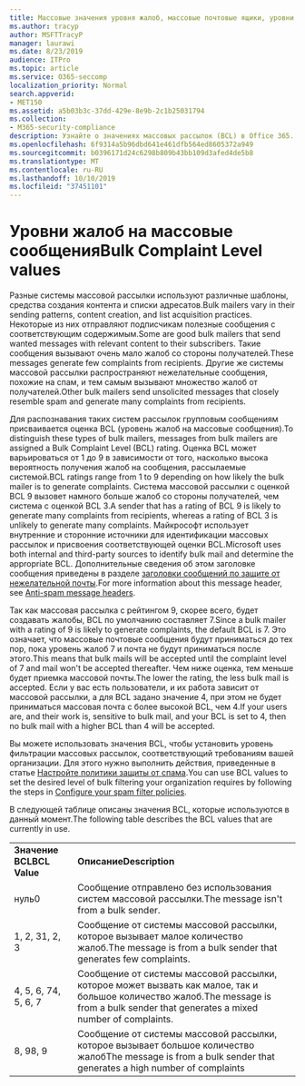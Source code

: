 ```yaml
---
title: Массовые значения уровня жалоб, массовые почтовые ящики, уровни BCL, принципы работы BCL, оценки BCL, защиты от спама, заголовок защиты от спама, фильтрация массовых сообщений, остановка массовой почты
ms.author: tracyp
author: MSFTTracyP
manager: laurawi
ms.date: 8/23/2019
audience: ITPro
ms.topic: article
ms.service: O365-seccomp
localization_priority: Normal
search.appverid:
- MET150
ms.assetid: a5b03b3c-37dd-429e-8e9b-2c1b25031794
ms.collection:
- M365-security-compliance
description: Узнайте о значениях массовых рассылок (BCL) в Office 365.
ms.openlocfilehash: 6f9314a5b96dbd641e461dfb564ed8605372a949
ms.sourcegitcommit: b0396171d24c6298b809b43bb109d3afed4de5b8
ms.translationtype: MT
ms.contentlocale: ru-RU
ms.lasthandoff: 10/10/2019
ms.locfileid: "37451101"
---
```

# <a name="bulk-complaint-level-values"></a><span data-ttu-id="f68d4-103">Уровни жалоб на массовые сообщения</span><span class="sxs-lookup"><span data-stu-id="f68d4-103">Bulk Complaint Level values</span></span>

<span data-ttu-id="f68d4-104">Разные системы массовой рассылки используют различные шаблоны, средства создания контента и списки адресатов.</span><span class="sxs-lookup"><span data-stu-id="f68d4-104">Bulk mailers vary in their sending patterns, content creation, and list acquisition practices.</span></span> <span data-ttu-id="f68d4-105">Некоторые из них отправляют подписчикам полезные сообщения с соответствующим содержимым.</span><span class="sxs-lookup"><span data-stu-id="f68d4-105">Some are good bulk mailers that send wanted messages with relevant content to their subscribers.</span></span> <span data-ttu-id="f68d4-106">Такие сообщения вызывают очень мало жалоб со стороны получателей.</span><span class="sxs-lookup"><span data-stu-id="f68d4-106">These messages generate few complaints from recipients.</span></span> <span data-ttu-id="f68d4-107">Другие же системы массовой рассылки распространяют нежелательные сообщения, похожие на спам, и тем самым вызывают множество жалоб от получателей.</span><span class="sxs-lookup"><span data-stu-id="f68d4-107">Other bulk mailers send unsolicited messages that closely resemble spam and generate many complaints from recipients.</span></span>

<span data-ttu-id="f68d4-108">Для распознавания таких систем рассылок групповым сообщениям присваивается оценка BCL (уровень жалоб на массовые сообщения).</span><span class="sxs-lookup"><span data-stu-id="f68d4-108">To distinguish these types of bulk mailers, messages from bulk mailers are assigned a Bulk Complaint Level (BCL) rating.</span></span> <span data-ttu-id="f68d4-109">Оценка BCL может варьироваться от 1 до 9 в зависимости от того, насколько высока вероятность получения жалоб на сообщения, рассылаемые системой.</span><span class="sxs-lookup"><span data-stu-id="f68d4-109">BCL ratings range from 1 to 9 depending on how likely the bulk mailer is to generate complaints.</span></span> <span data-ttu-id="f68d4-110">Система массовой рассылки с оценкой BCL 9 вызовет намного больше жалоб со стороны получателей, чем система с оценкой BCL 3.</span><span class="sxs-lookup"><span data-stu-id="f68d4-110">A sender that has a rating of BCL 9 is likely to generate many complaints from recipients, whereas a rating of BCL 3 is unlikely to generate many complaints.</span></span> <span data-ttu-id="f68d4-111">Майкрософт использует внутренние и сторонние источники для идентификации массовых рассылок и присвоения соответствующей оценки BCL.</span><span class="sxs-lookup"><span data-stu-id="f68d4-111">Microsoft uses both internal and third-party sources to identify bulk mail and determine the appropriate BCL.</span></span> <span data-ttu-id="f68d4-112">Дополнительные сведения об этом заголовке сообщения приведены в разделе [заголовки сообщений по защите от нежелательной почты](anti-spam-message-headers.md).</span><span class="sxs-lookup"><span data-stu-id="f68d4-112">For more information about this message header, see [Anti-spam message headers](anti-spam-message-headers.md).</span></span>

<span data-ttu-id="f68d4-113">Так как массовая рассылка с рейтингом 9, скорее всего, будет создавать жалобы, BCL по умолчанию составляет 7.</span><span class="sxs-lookup"><span data-stu-id="f68d4-113">Since a bulk mailer with a rating of 9 is likely to generate complaints, the default BCL is 7.</span></span> <span data-ttu-id="f68d4-114">Это означает, что массовые почтовые сообщения будут приниматься до тех пор, пока уровень жалоб 7 и почта не будут приниматься после этого.</span><span class="sxs-lookup"><span data-stu-id="f68d4-114">This means that bulk mails will be accepted until the complaint level of 7 and mail won't be accepted thereafter.</span></span> <span data-ttu-id="f68d4-115">Чем ниже оценка, тем меньше будет приемка массовой почты.</span><span class="sxs-lookup"><span data-stu-id="f68d4-115">The lower the rating, the less bulk mail is accepted.</span></span> <span data-ttu-id="f68d4-116">Если у вас есть пользователи, и их работа зависит от массовой рассылки, а для BCL задано значение 4, при этом не будет приниматься массовая почта с более высокой BCL, чем 4.</span><span class="sxs-lookup"><span data-stu-id="f68d4-116">If your users are, and their work is, sensitive to bulk mail, and your BCL is set to 4, then no bulk mail with a higher BCL than 4 will be accepted.</span></span>

<span data-ttu-id="f68d4-117">Вы можете использовать значения BCL, чтобы установить уровень фильтрации массовых рассылок, соответствующий требованиям вашей организации. Для этого нужно выполнить действия, приведенные в статье [Настройте политики защиты от спама](configure-your-spam-filter-policies.md).</span><span class="sxs-lookup"><span data-stu-id="f68d4-117">You can use BCL values to set the desired level of bulk filtering your organization requires by following the steps in [Configure your spam filter policies](configure-your-spam-filter-policies.md).</span></span>

<span data-ttu-id="f68d4-118">В следующей таблице описаны значения BCL, которые используются в данный момент.</span><span class="sxs-lookup"><span data-stu-id="f68d4-118">The following table describes the BCL values that are currently in use.</span></span>

|||
|:-----|:-----|
|<span data-ttu-id="f68d4-119">**Значение BCL**</span><span class="sxs-lookup"><span data-stu-id="f68d4-119">**BCL Value**</span></span>|<span data-ttu-id="f68d4-120">**Описание**</span><span class="sxs-lookup"><span data-stu-id="f68d4-120">**Description**</span></span>|
|<span data-ttu-id="f68d4-121">нуль</span><span class="sxs-lookup"><span data-stu-id="f68d4-121">0</span></span>|<span data-ttu-id="f68d4-122">Сообщение отправлено без использования систем массовой рассылки.</span><span class="sxs-lookup"><span data-stu-id="f68d4-122">The message isn't from a bulk sender.</span></span>|
|<span data-ttu-id="f68d4-123">1, 2, 3</span><span class="sxs-lookup"><span data-stu-id="f68d4-123">1, 2, 3</span></span>|<span data-ttu-id="f68d4-124">Сообщение от системы массовой рассылки, которое вызывает малое количество жалоб.</span><span class="sxs-lookup"><span data-stu-id="f68d4-124">The message is from a bulk sender that generates few complaints.</span></span>|
|<span data-ttu-id="f68d4-125">4, 5, 6, 7</span><span class="sxs-lookup"><span data-stu-id="f68d4-125">4, 5, 6, 7</span></span>|<span data-ttu-id="f68d4-126">Сообщение от системы массовой рассылки, которое может вызвать как малое, так и большое количество жалоб.</span><span class="sxs-lookup"><span data-stu-id="f68d4-126">The message is from a bulk sender that generates a mixed number of complaints.</span></span>|
|<span data-ttu-id="f68d4-127">8, 9</span><span class="sxs-lookup"><span data-stu-id="f68d4-127">8, 9</span></span>|<span data-ttu-id="f68d4-128">Сообщение от системы массовой рассылки, которое вызывает большое количество жалоб</span><span class="sxs-lookup"><span data-stu-id="f68d4-128">The message is from a bulk sender that generates a high number of complaints</span></span>|
